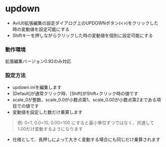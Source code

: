 # updown
- AviUtl拡張編集の設定ダイアログ上のUPDOWNボタン(<>)をクリックした時の変動値を設定可能にする
- Shiftキーを押しながらクリックした時の変動値を個別に設定可能にする
### 動作環境
拡張編集バージョン0.92のみ対応
### 設定方法
- updown.iniを編集します
- [Default]が通常クリック時、[Shift]がShift+クリック時の値です
- scale_0が整数、scale_0.0が小数点第1、scale_0.00が小数点第2まである項目での値です
- 変動値を設定した数だけ乗算します
> 例: 0=1, 0.0=10, 0.00=100 にすると最小単位ずつではなく、共通して1.00だけ変動するようになります
- 仕様として、長押しによって大きく変動する場合にも同じだけ乗算されます
